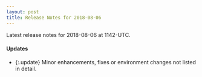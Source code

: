 ```yaml
---
layout: post
title: Release Notes for 2018-08-06
---
```


Latest release notes for 2018-08-06 at 1142-UTC.

<div class='updates' markdown='1'>

#### Updates

- {:.update} Minor enhancements, fixes or environment changes not listed in detail.

</div>


